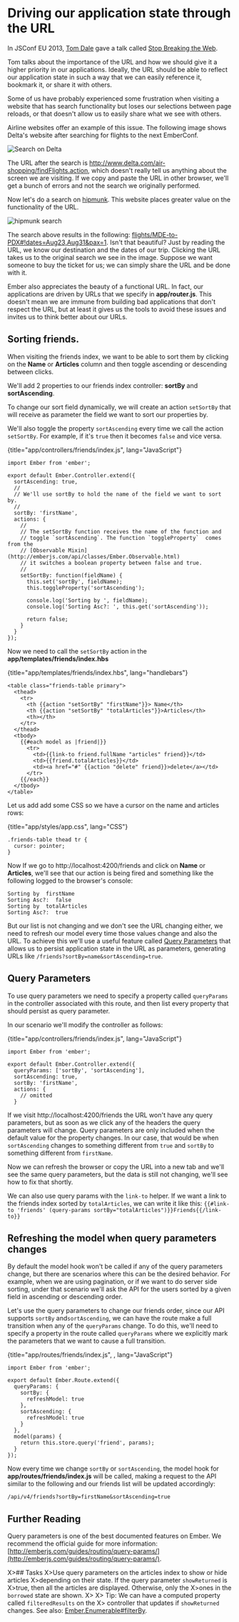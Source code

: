 # Driving our application state through the URL

In JSConf EU 2013, [Tom Dale](https://twitter.com/tomdale) gave a talk
called
[Stop Breaking the Web](http://2013.jsconf.eu/speakers/tom-dale-stop-breaking-the-web.html).

Tom talks about the importance of the URL and how we should give it a
higher priority in our applications. Ideally, the URL should be able to
reflect our application state in such a way that we can easily reference it, bookmark it, or share it with others.

Some of us have probably experienced some frustration when
visiting a website that has search functionality but
loses our selections between page reloads, or that doesn't allow us to easily share
what we see with others.

Airline websites offer an example of this issue. The following image shows
Delta's website after searching for flights to the next EmberConf.

![Search on Delta](images/delta.png)

The URL after the search is
http://www.delta.com/air-shopping/findFlights.action, which doesn't
really tell us anything about the screen we are visiting. If we copy
and paste the URL in other browser, we'll get a bunch of
errors and not the search we originally performed.

Now let's do a search on [hipmunk](https://www.hipmunk.com). This website places greater
value on the functionality of the URL.

![hipmunk search](images/hipmunk.png)

The search above results in the following:
[flights/MDE-to-PDX#!dates=Aug23,Aug31&pax=1](https://www.hipmunk.com/flights/MDE-to-PDX#!dates=Aug23,Aug31&pax=1).
Isn't that beautiful? Just by reading the URL, we know our destination
and the dates of our trip. Clicking the URL takes us
to the original search we see in the image. Suppose we want someone to
buy the ticket for us; we can simply share the URL and be done with it.

Ember also appreciates the beauty of a functional URL. In fact, our
applications are driven by URLs that we specify in **app/router.js**.
This doesn't mean we are immune from building bad applications that don't
respect the URL, but at least it gives us the tools to avoid these
issues and invites us to think better about our URLs.

## Sorting friends.

When visiting the friends index, we want to be able to sort them by
clicking on the **Name** or **Articles** column and then toggle
ascending or descending between clicks.

We'll add 2 properties to our friends index controller: **sortBy** and
**sortAscending**.

To change our sort field dynamically, we will create an action
`setSortBy` that will receive as parameter the field we want to sort
our properties by.

We'll also toggle the property `sortAscending` every time we call the
action `setSortBy`. For example, if it's `true` then it becomes `false` and
vice versa.

{title="app/controllers/friends/index.js", lang="JavaScript"}
~~~~~~~~
import Ember from 'ember';

export default Ember.Controller.extend({
  sortAscending: true,
  //
  // We'll use sortBy to hold the name of the field we want to sort by.
  //
  sortBy: 'firstName',
  actions: {
    //
    // The setSortBy function receives the name of the function and
    // toggle `sortAscending`. The function `toggleProperty`  comes from the
    // [Observable Mixin](http://emberjs.com/api/classes/Ember.Observable.html)
    // it switches a boolean property between false and true.
    //
    setSortBy: function(fieldName) {
      this.set('sortBy', fieldName);
      this.toggleProperty('sortAscending');

      console.log('Sorting by ', fieldName);
      console.log('Sorting Asc?: ', this.get('sortAscending'));

      return false;
    }
  }
});
~~~~~~~~

Now we need to call the `setSortBy` action in the
**app/templates/friends/index.hbs**

{title="app/templates/friends/index.hbs", lang="handlebars"}
~~~~~~~~
<table class="friends-table primary">
  <thead>
    <tr>
      <th {{action "setSortBy" "firstName"}}> Name</th>
      <th {{action "setSortBy" "totalArticles"}}>Articles</th>
      <th></th>
    </tr>
  </thead>
  <tbody>
    {{#each model as |friend|}}
      <tr>
        <td>{{link-to friend.fullName "articles" friend}}</td>
        <td>{{friend.totalArticles}}</td>
        <td><a href="#" {{action "delete" friend}}>delete</a></td>
      </tr>
    {{/each}}
  </tbody>
</table>
~~~~~~~~

Let us add add some CSS so we have a cursor on the name and articles
rows:

{title="app/styles/app.css", lang="CSS"}
~~~~~~~~
.friends-table thead tr {
  cursor: pointer;
}
~~~~~~~~

Now If we go to http://localhost:4200/friends and click on **Name** or
**Articles**, we'll see that our action is being fired and something
like the following logged to the browser's console:

~~~~~~~~
Sorting by  firstName
Sorting Asc?:  false
Sorting by  totalArticles
Sorting Asc?:  true
~~~~~~~~

But our list is not changing and we don't see the URL changing either,
we need to refresh our model every time those values change and also
the URL. To achieve this we'll use a useful feature called [Query
Parameters](http://emberjs.com/guides/routing/query-params/) that
allows us to persist application state in the URL as parameters,
generating URLs like `/friends?sortBy=name&sortAscending=true`.

## Query Parameters

To use query parameters we need to specify a property called
`queryParams` in the controller associated with this route, and then
list every property that should persist as query parameter.

In our scenario we'll modify the controller as follows:

{title="app/controllers/friends/index.js", lang="JavaScript"}
~~~~~~~~
import Ember from 'ember';

export default Ember.Controller.extend({
  queryParams: ['sortBy', 'sortAscending'],
  sortAscending: true,
  sortBy: 'firstName',
  actions: {
    // omitted
  }
~~~~~~~~

If we visit http://localhost:4200/friends the URL won't have any
query parameters, but as soon as we click any of the headers the query
parameters will change. Query parameters are only included when
the default value for the property changes. In our case, that would be
when `sortAscending` changes to something different from `true` and
`sortBy` to something different from `firstName`.

Now we can refresh the browser or copy the URL into a new tab and
we'll see the same query parameters, but the data is still not
changing, we'll see how to fix that shortly.

We can also use query params with the `link-to` helper. If we want
a link to the friends index sorted by `totalArticles`, we can write it
like this: `{{#link-to 'friends' (query-params
sortBy="totalArticles")}}Friends{{/link-to}}`

## Refreshing the model when query parameters changes

By default the model hook won't be called if any of the query
parameters change, but there are scenarios where this can be the
desired behavior. For example, when we are using pagination, or if we
want to do server side sorting, under that scenario we'll ask the API
for the users sorted by a given field in ascending or descending
order.

Let's use the query parameters to change our friends order, since our
API supports `sortBy` and`sortAscending`, we can have the route make a
full transition when any of the `queryParams` change. To do this,
we'll need to specify a property in the route called `queryParams`
where we explicitly mark the parameters that we want to cause a full
transition.

{title="app/routes/friends/index.js", , lang="JavaScript"}
~~~~~~~~
import Ember from 'ember';

export default Ember.Route.extend({
  queryParams: {
    sortBy: {
      refreshModel: true
    },
    sortAscending: {
      refreshModel: true
    }
  },
  model(params) {
    return this.store.query('friend', params);
  }
});
~~~~~~~~

Now every time we change `sortBy` or `sortAscending`, the model hook
for **app/routes/friends/index.js** will be called, making a request
to the API similar to the following and our friends list will be
updated accordingly:

~~~~~~~~
/api/v4/friends?sortBy=firstName&sortAscending=true
~~~~~~~~


## Further Reading

Query parameters is one of the best documented features on Ember. We
recommend the official guide for more information: [http://emberjs.com/guides/routing/query-params/](http://emberjs.com/guides/routing/query-params/).

X>## Tasks
X>Use query parameters on the articles index to show or hide articles
X>depending on their state. If the query parameter `showReturned` is
X>true, then all the articles are displayed. Otherwise, only the
X>ones in the `borrowed` state are shown.
X>
X> Tip: We can have a computed property called `filteredResults` on the
X> controller that updates if `showReturned` changes. See also: [Ember.Enumerable#filterBy](http://emberjs.com/api/classes/Ember.Enumerable.html#method_filterBy).
